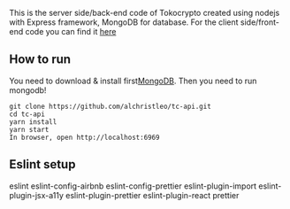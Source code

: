 This is the server side/back-end code of Tokocrypto created using nodejs with Express framework, MongoDB for database. For the client side/front-end code you can find it [here](https://github.com/alchristleo/tokocrypto)

## How to run
You need to download & install first[MongoDB](https://www.mongodb.com/). Then you need to run mongodb! 
```
git clone https://github.com/alchristleo/tc-api.git
cd tc-api
yarn install
yarn start
In browser, open http://localhost:6969
```

## Eslint setup
eslint
eslint-config-airbnb
eslint-config-prettier
eslint-plugin-import
eslint-plugin-jsx-a11y
eslint-plugin-prettier
eslint-plugin-react
prettier


